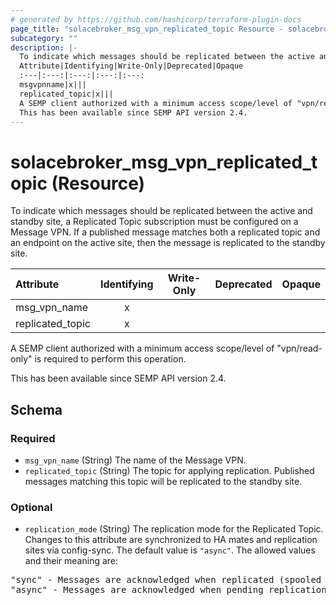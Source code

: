 ```yaml
---
# generated by https://github.com/hashicorp/terraform-plugin-docs
page_title: "solacebroker_msg_vpn_replicated_topic Resource - solacebroker"
subcategory: ""
description: |-
  To indicate which messages should be replicated between the active and standby site, a Replicated Topic subscription must be configured on a Message VPN. If a published message matches both a replicated topic and an endpoint on the active site, then the message is replicated to the standby site.
  Attribute|Identifying|Write-Only|Deprecated|Opaque
  :---|:---:|:---:|:---:|:---:
  msgvpnname|x|||
  replicated_topic|x|||
  A SEMP client authorized with a minimum access scope/level of "vpn/read-only" is required to perform this operation.
  This has been available since SEMP API version 2.4.
---
```


# solacebroker_msg_vpn_replicated_topic (Resource)

To indicate which messages should be replicated between the active and standby site, a Replicated Topic subscription must be configured on a Message VPN. If a published message matches both a replicated topic and an endpoint on the active site, then the message is replicated to the standby site.


Attribute|Identifying|Write-Only|Deprecated|Opaque
:---|:---:|:---:|:---:|:---:
msg_vpn_name|x|||
replicated_topic|x|||



A SEMP client authorized with a minimum access scope/level of "vpn/read-only" is required to perform this operation.

This has been available since SEMP API version 2.4.



<!-- schema generated by tfplugindocs -->
## Schema

### Required

- `msg_vpn_name` (String) The name of the Message VPN.
- `replicated_topic` (String) The topic for applying replication. Published messages matching this topic will be replicated to the standby site.

### Optional

- `replication_mode` (String) The replication mode for the Replicated Topic. Changes to this attribute are synchronized to HA mates and replication sites via config-sync. The default value is `"async"`. The allowed values and their meaning are:

<pre>
"sync" - Messages are acknowledged when replicated (spooled remotely).
"async" - Messages are acknowledged when pending replication (spooled locally).
</pre>

